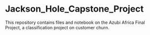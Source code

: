 # Jackson_Hole_Capstone_Project
This repository contains files and notebook on the Azubi Africa Final Project, a classification project on customer churn.
